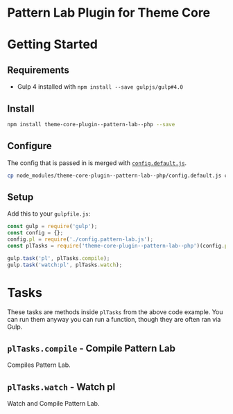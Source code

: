 # Pattern Lab Plugin for Theme Core

# Getting Started

## Requirements

- Gulp 4 installed with `npm install --save gulpjs/gulp#4.0`

## Install

```bash
npm install theme-core-plugin--pattern-lab--php --save
```

## Configure

The config that is passed in is merged with [`config.default.js`](config.default.js).

```bash
cp node_modules/theme-core-plugin--pattern-lab--php/config.default.js config.pattern-lab.js
```

## Setup

Add this to your `gulpfile.js`:

```js
const gulp = require('gulp');
const config = {};
config.pl = require('./config.pattern-lab.js');
const plTasks = require('theme-core-plugin--pattern-lab--php')(config.pl);

gulp.task('pl', plTasks.compile);
gulp.task('watch:pl', plTasks.watch);
```

# Tasks

These tasks are methods inside `plTasks` from the above code example. You can run them anyway you can run a function, though they are often ran via Gulp.

## `plTasks.compile` - Compile Pattern Lab

Compiles Pattern Lab.

## `plTasks.watch` - Watch pl

Watch and Compile Pattern Lab.
